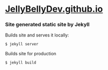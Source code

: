 # [JellyBellyDev.github.io](http://jellybellydev.github.io/)

### Site generated static site by Jekyll

Builds site and serves it locally:
```bash
$ jekyll server
```

Builds site for production 
```bash
$ jekyll build
```
